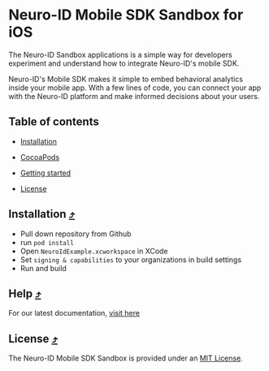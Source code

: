 # Neuro-ID Mobile SDK Sandbox for iOS

The Neuro-ID Sandbox applications is a simple way for developers experiment and understand how to integrate Neuro-ID's mobile SDK.

Neuro-ID's Mobile SDK makes it simple to embed behavioral analytics inside your mobile app. With a few lines of code, you can connect your app with the Neuro-ID platform and make informed decisions about your users.

## Table of contents

- [Installation](#installation-)

- [CocoaPods](#cocoapods-)

- [Getting started](#getting-started-)

- [License](#license-)

## Installation [⤴](#table-of-contents)

- Pull down repository from Github
- run `pod install`
- Open `NeuroIdExample.xcworkspace` in XCode
- Set `signing & capabilities` to your organizations in build settings
- Run and build

## Help [⤴](#table-of-contents)

For our latest documentation, [visit here](https://neuro-id.readme.io/docs/overview)

## License [⤴](#table-of-contents)

The Neuro-ID Mobile SDK Sandbox is provided under an [MIT License](LICENSE).
